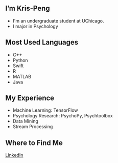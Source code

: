 ## I’m Kris-Peng
- I'm an undergraduate student at UChicago.
- I major in Psychology

## Most Used Languages
- C++
- Python
- Swift
- R
- MATLAB
- Java

## My Experience
- Machine Learning: TensorFlow
- Psychology Research: PsychoPy, Psychtoolbox
- Data Mining
- Stream Processing

## Where to Find Me
[LinkedIn](www.linkedin.com/in/wanxin-peng)



